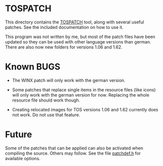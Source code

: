 # TOSPATCH

This directory contains the [TOSPATCH](https://github.com/markusheiden/tospatch) tool, along with
several useful patches. See the included documentation
on how to use it.

This program was not written by me, but most of the
patch files have been updated so they can be used with
other language versions than german. There are also
now new folders for versions 1.06 and 1.62.

# Known BUGS

 * The WINX patch will only work with the german version.

 * Some patches that replace single items in the resource files (like icons)
   will only work with the german version for now. Replacing the whole
   resource file should work though.

 * Creating relocated images for TOS versions 1.06 and 1.62 currently
   does not work. Do not use that feature.

# Future

Some of the patches that can be applied can also be activated when
compiling the source. Others may follow.  See the file
[patchdef.h](/common/patchdef.h) for available options.

